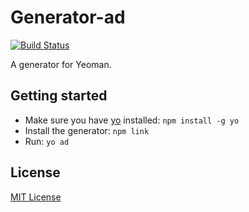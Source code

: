 # Generator-ad
[![Build Status](https://secure.travis-ci.org/mikespencer/generator-ad.png?branch=master)](https://travis-ci.org/mikespencer/generator-ad)

A generator for Yeoman.

## Getting started
- Make sure you have [yo](https://github.com/yeoman/yo) installed:
    `npm install -g yo`
- Install the generator: `npm link`
- Run: `yo ad`

## License
[MIT License](http://en.wikipedia.org/wiki/MIT_License)
